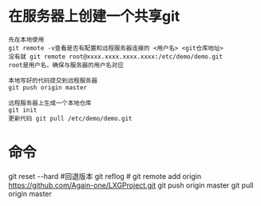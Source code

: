 # 在服务器上创建一个共享git
	先在本地使用
	git remote -v查看是否有配置和远程服务器连接的 <用户名> <git仓库地址>
	没有就 git remote root@xxxx.xxxx.xxxx.xxxx:/etc/demo/demo.git
	root是用户名，确保与服务器的用户名对应
	
	本地写好的代码提交到远程服务器
	git push origin master
	
	远程服务器上生成一个本地仓库
	git init
	更新代码 git pull /etc/demo/demo.git

# 命令
git reset --hard #回退版本
git	reflog #
git remote add origin https://github.com/Again-one/LXGProject.git
git push origin master
git pull origin master

